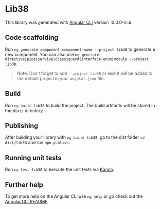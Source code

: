# Lib38

This library was generated with [Angular CLI](https://github.com/angular/angular-cli) version 10.0.0-rc.6.

## Code scaffolding

Run `ng generate component component-name --project lib38` to generate a new component. You can also use `ng generate directive|pipe|service|class|guard|interface|enum|module --project lib38`.
> Note: Don't forget to add `--project lib38` or else it will be added to the default project in your `angular.json` file. 

## Build

Run `ng build lib38` to build the project. The build artifacts will be stored in the `dist/` directory.

## Publishing

After building your library with `ng build lib38`, go to the dist folder `cd dist/lib38` and run `npm publish`.

## Running unit tests

Run `ng test lib38` to execute the unit tests via [Karma](https://karma-runner.github.io).

## Further help

To get more help on the Angular CLI use `ng help` or go check out the [Angular CLI README](https://github.com/angular/angular-cli/blob/master/README.md).
